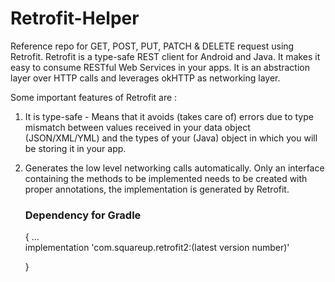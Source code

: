 # Retrofit-Helper
Reference repo for GET, POST, PUT, PATCH &amp; DELETE request using Retrofit.
Retrofit is a type-safe REST client for Android and Java. It makes it easy to consume RESTful Web Services in your apps.
It is an abstraction layer over HTTP calls and leverages okHTTP as networking layer.

Some important features of Retrofit are : 
1. It is type-safe - Means that it avoids (takes care of) errors due to type mismatch between values received in your data object
    (JSON/XML/YML) and the types of your (Java) object in which you will be storing it in your app.
2. Generates the low level networking calls automatically. Only an interface containing the methods to be implemented needs to be created 
   with proper annotations, the implementation is generated by Retrofit.
   
   
   ### Dependency for Gradle
    
      {
        ...  
        implementation 'com.squareup.retrofit2:(latest version number)'
              
      }
      
  
